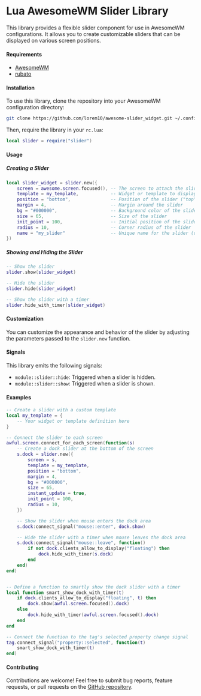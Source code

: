 # Lua AwesomeWM Slider Library

This library provides a flexible slider component for use in AwesomeWM configurations. It allows you to create customizable sliders that can be displayed on various screen positions.

#### Requirements

- [AwesomeWM](https://awesomewm.org/)
- [rubato](https://github.com/andOrlando/rubato)

#### Installation

To use this library, clone the repository into your AwesomeWM configuration directory:

```bash
git clone https://github.com/lorem10/awesome-slider_widget.git ~/.config/awesome/slider
```

Then, require the library in your `rc.lua`:

```lua
local slider = require("slider")
```

#### Usage

##### Creating a Slider

```lua
local slider_widget = slider.new({
    screen = awesome.screen.focused(), -- The screen to attach the slider to
    template = my_template,            -- Widget or template to display in the slider
    position = "bottom",               -- Position of the slider ("top", "bottom", "left", "right")
    margin = 4,                        -- Margin around the slider
    bg = "#000000",                    -- Background color of the slider
    size = 65,                         -- Size of the slider
    init_point = 100,                  -- Initial position of the slider (optional)
    radius = 10,                       -- Corner radius of the slider
    name = "my_slider"                 -- Unique name for the slider (optional)
})
```

##### Showing and Hiding the Slider

```lua
-- Show the slider
slider.show(slider_widget)

-- Hide the slider
slider.hide(slider_widget)

-- Show the slider with a timer
slider.hide_with_timer(slider_widget)
```

#### Customization

You can customize the appearance and behavior of the slider by adjusting the parameters passed to the `slider.new` function.

#### Signals

This library emits the following signals:

- `module::slider::hide`: Triggered when a slider is hidden.
- `module::slider::show`: Triggered when a slider is shown.

#### Examples

```lua
-- Create a slider with a custom template
local my_template = {
    -- Your widget or template definition here
}

-- Connect the slider to each screen
awful.screen.connect_for_each_screen(function(s)
    -- Create a dock slider at the bottom of the screen
    s.dock = slider.new({
        screen = s,
        template = my_template,
        position = "bottom",
        margin = 4,
        bg = "#000000",
        size = 65,
        instant_update = true,
        init_point = 100,
        radius = 10,
    })

    -- Show the slider when mouse enters the dock area
    s.dock:connect_signal("mouse::enter", dock.show)

    -- Hide the slider with a timer when mouse leaves the dock area
    s.dock:connect_signal("mouse::leave", function()
        if not dock.clients_allow_to_display("floating") then
            dock.hide_with_timer(s.dock)
        end
    end)
end)


-- Define a function to smartly show the dock slider with a timer
local function smart_show_dock_with_timer(t)
    if dock.clients_allow_to_display("floating", t) then
        dock.show(awful.screen.focused().dock)
    else
        dock.hide_with_timer(awful.screen.focused().dock)
    end
end

-- Connect the function to the tag's selected property change signal
tag.connect_signal("property::selected", function(t)
    smart_show_dock_with_timer(t)
end)
```

#### Contributing

Contributions are welcome! Feel free to submit bug reports, feature requests, or pull requests on the [GitHub repository](https://github.com/lorem10/awesome-slider_widget.git).
